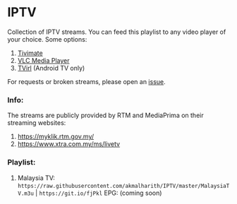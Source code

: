 # IPTV
Collection of IPTV streams. You can feed this playlist to any video player of your choice. Some options:
1. [Tivimate](https://play.google.com/store/apps/details?id=ar.tvplayer.tv&hl=en)
2. [VLC Media Player](https://www.videolan.org/vlc/index.html)
3. [TVirl](https://play.google.com/store/apps/details?id=by.stari4ek.tvirl&hl=en) (Android TV only)

For requests or broken streams, please open an [issue](https://github.com/akmalharith/IPTV/issues).

### Info:
The streams are publicly provided by RTM and MediaPrima on their streaming websites:
1. https://myklik.rtm.gov.my/
2. https://www.xtra.com.my/ms/livetv

### Playlist:
1. Malaysia TV: `https://raw.githubusercontent.com/akmalharith/IPTV/master/MalaysiaTV.m3u` | `https://git.io/fjPkl` 
EPG: (coming soon)

